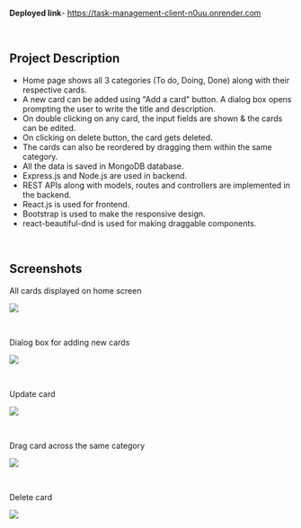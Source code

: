 **Deployed link**- https://task-management-client-n0uu.onrender.com

<br>

## Project Description

- Home page shows all 3 categories (To do, Doing, Done) along with their respective cards.
- A new card can be added using "Add a card" button. A dialog box opens prompting the user to write the title and description.
- On double clicking on any card, the input fields are shown & the cards can be edited.
- On clicking on delete button, the card gets deleted.
- The cards can also be reordered by dragging them within the same category.
- All the data is saved in MongoDB database.
- Express.js and Node.js are used in backend.
- REST APIs along with models, routes and controllers are implemented in the backend.
- React.js is used for frontend.
- Bootstrap is used to make the responsive design.
- react-beautiful-dnd is used for making draggable components.

<br>

## Screenshots

All cards displayed on home screen

![](https://github.com/yashverma03/task-management/assets/94443269/ab8f9eb4-26eb-44e9-88ab-36605a956fec)

<br>

Dialog box for adding new cards

![](https://github.com/yashverma03/task-management/assets/94443269/3f3f78e6-b376-47d1-b0cb-54e456fcc5a4)

<br>

Update card

![](https://github.com/yashverma03/task-management/assets/94443269/0eba0483-97f2-4c5b-a26e-456f2f67d5a6)

<br>

Drag card across the same category

![](https://github.com/yashverma03/task-management/assets/94443269/9ff16d91-343b-4f94-b263-229f592fc39b)

<br>

Delete card

![](https://github.com/yashverma03/task-management/assets/94443269/d59fa72e-e5f0-44a9-be78-8e022f59967d)
